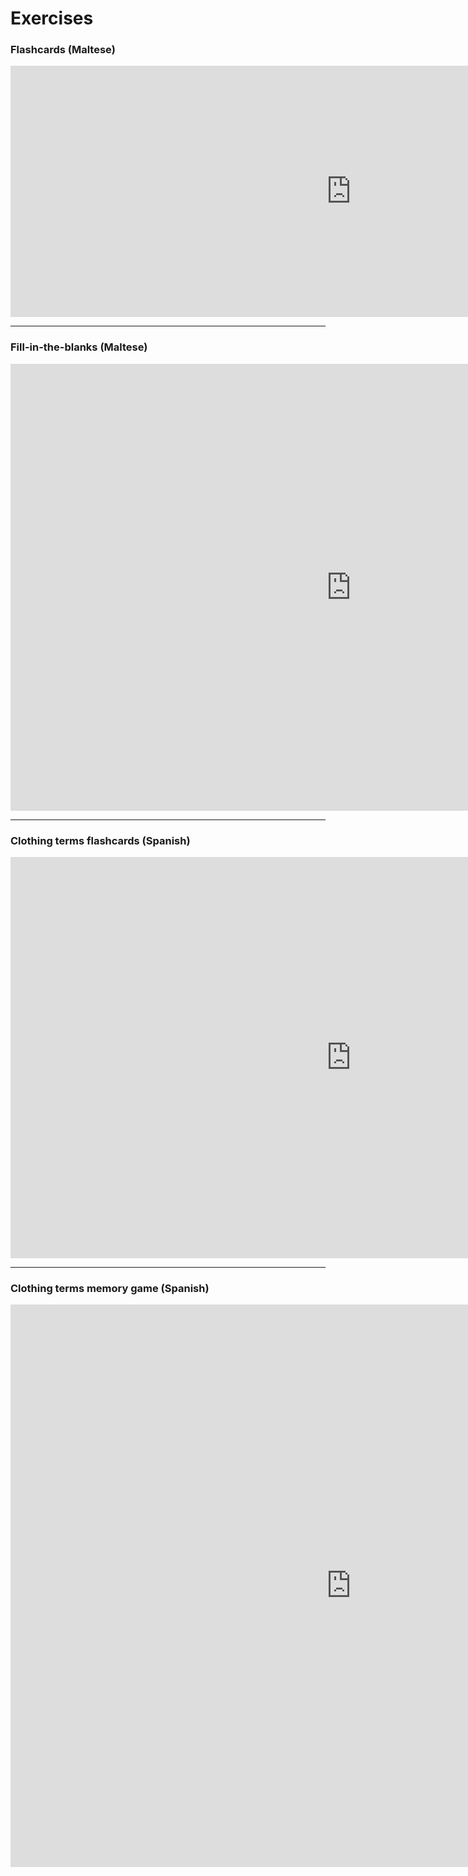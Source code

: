 <h1>Exercises</h1>
<h3>Flashcards (Maltese)</h3>
<iframe src="https://h5p.org/h5p/embed/647984" width="1090" height="402" frameborder="0" allowfullscreen="allowfullscreen"></iframe><script src="https://h5p.org/sites/all/modules/h5p/library/js/h5p-resizer.js" charset="UTF-8"></script>
<hr>
<h3>Fill-in-the-blanks (Maltese)</h3>
<iframe src="https://h5p.org/h5p/embed/648009" width="1090" height="715" frameborder="0" allowfullscreen="allowfullscreen"></iframe><script src="https://h5p.org/sites/all/modules/h5p/library/js/h5p-resizer.js" charset="UTF-8"></script>
<hr>
<h3>Clothing terms flashcards (Spanish)</h3>
<iframe src="https://h5p.org/h5p/embed/655258" width="1090" height="642" frameborder="0" allowfullscreen="allowfullscreen"></iframe><script src="https://h5p.org/sites/all/modules/h5p/library/js/h5p-resizer.js" charset="UTF-8"></script>
<hr>
<h3>Clothing terms memory game (Spanish)</h3>
<iframe src="https://h5p.org/h5p/embed/655291" width="1090" height="900" frameborder="0" allowfullscreen="allowfullscreen"></iframe><script src="https://h5p.org/sites/all/modules/h5p/library/js/h5p-resizer.js" charset="UTF-8"></script>
